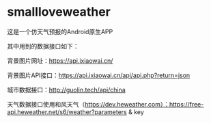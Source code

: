 # smallloveweather
这是一个仿天气预报的Android原生APP

其中用到的数据接口如下：

背景图片网址：https://api.ixiaowai.cn/

背景图片API接口：https://api.ixiaowai.cn/api/api.php?return=json

城市数据接口：http://guolin.tech/api/china

天气数据接口使用和风天气（https://dev.heweather.com）：https://free-api.heweather.net/s6/weather?parameters & key
